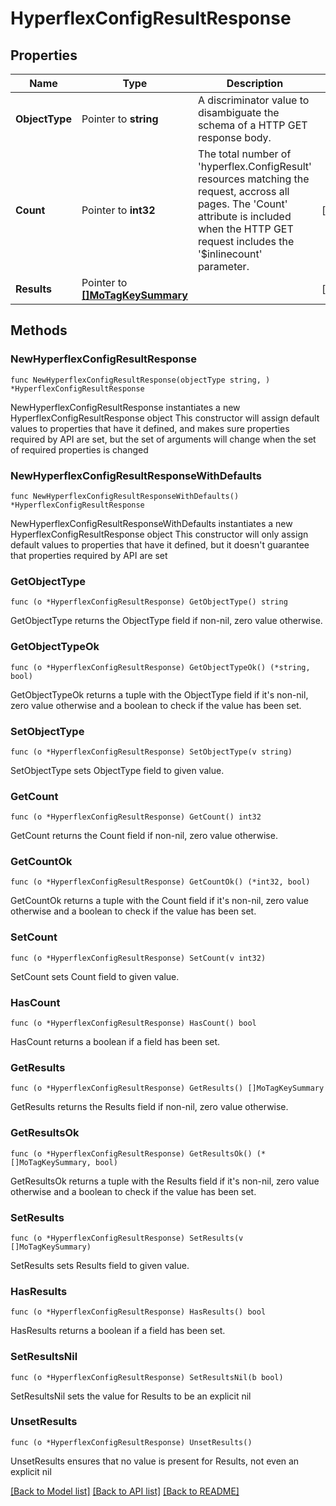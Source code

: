 # HyperflexConfigResultResponse

## Properties

Name | Type | Description | Notes
------------ | ------------- | ------------- | -------------
**ObjectType** | Pointer to **string** | A discriminator value to disambiguate the schema of a HTTP GET response body. | 
**Count** | Pointer to **int32** | The total number of &#39;hyperflex.ConfigResult&#39; resources matching the request, accross all pages. The &#39;Count&#39; attribute is included when the HTTP GET request includes the &#39;$inlinecount&#39; parameter. | [optional] 
**Results** | Pointer to [**[]MoTagKeySummary**](MoTagKeySummary.md) |  | [optional] 

## Methods

### NewHyperflexConfigResultResponse

`func NewHyperflexConfigResultResponse(objectType string, ) *HyperflexConfigResultResponse`

NewHyperflexConfigResultResponse instantiates a new HyperflexConfigResultResponse object
This constructor will assign default values to properties that have it defined,
and makes sure properties required by API are set, but the set of arguments
will change when the set of required properties is changed

### NewHyperflexConfigResultResponseWithDefaults

`func NewHyperflexConfigResultResponseWithDefaults() *HyperflexConfigResultResponse`

NewHyperflexConfigResultResponseWithDefaults instantiates a new HyperflexConfigResultResponse object
This constructor will only assign default values to properties that have it defined,
but it doesn't guarantee that properties required by API are set

### GetObjectType

`func (o *HyperflexConfigResultResponse) GetObjectType() string`

GetObjectType returns the ObjectType field if non-nil, zero value otherwise.

### GetObjectTypeOk

`func (o *HyperflexConfigResultResponse) GetObjectTypeOk() (*string, bool)`

GetObjectTypeOk returns a tuple with the ObjectType field if it's non-nil, zero value otherwise
and a boolean to check if the value has been set.

### SetObjectType

`func (o *HyperflexConfigResultResponse) SetObjectType(v string)`

SetObjectType sets ObjectType field to given value.


### GetCount

`func (o *HyperflexConfigResultResponse) GetCount() int32`

GetCount returns the Count field if non-nil, zero value otherwise.

### GetCountOk

`func (o *HyperflexConfigResultResponse) GetCountOk() (*int32, bool)`

GetCountOk returns a tuple with the Count field if it's non-nil, zero value otherwise
and a boolean to check if the value has been set.

### SetCount

`func (o *HyperflexConfigResultResponse) SetCount(v int32)`

SetCount sets Count field to given value.

### HasCount

`func (o *HyperflexConfigResultResponse) HasCount() bool`

HasCount returns a boolean if a field has been set.

### GetResults

`func (o *HyperflexConfigResultResponse) GetResults() []MoTagKeySummary`

GetResults returns the Results field if non-nil, zero value otherwise.

### GetResultsOk

`func (o *HyperflexConfigResultResponse) GetResultsOk() (*[]MoTagKeySummary, bool)`

GetResultsOk returns a tuple with the Results field if it's non-nil, zero value otherwise
and a boolean to check if the value has been set.

### SetResults

`func (o *HyperflexConfigResultResponse) SetResults(v []MoTagKeySummary)`

SetResults sets Results field to given value.

### HasResults

`func (o *HyperflexConfigResultResponse) HasResults() bool`

HasResults returns a boolean if a field has been set.

### SetResultsNil

`func (o *HyperflexConfigResultResponse) SetResultsNil(b bool)`

 SetResultsNil sets the value for Results to be an explicit nil

### UnsetResults
`func (o *HyperflexConfigResultResponse) UnsetResults()`

UnsetResults ensures that no value is present for Results, not even an explicit nil

[[Back to Model list]](../README.md#documentation-for-models) [[Back to API list]](../README.md#documentation-for-api-endpoints) [[Back to README]](../README.md)


